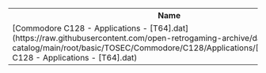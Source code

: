<table>
<tr><th>Name</th><th>Size</th></tr>
<tr><td>[Commodore C128 - Applications - [T64].dat](https://raw.githubusercontent.com/open-retrogaming-archive/dat-catalog/main/root/basic/TOSEC/Commodore/C128/Applications/[T64]/Commodore C128 - Applications - [T64].dat)</td><td>906</td></tr>
</table>
